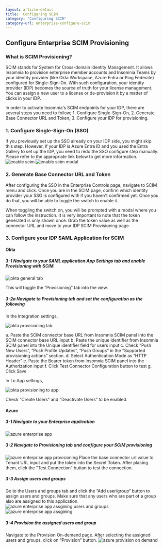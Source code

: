 ```yaml
---
layout: article-detail
title:  Configuring SCIM
category: "Configuring SCIM"
category-url: enterprise-configure-scim
---
```

## Configure Enterprise SCIM Provisioning

### What is SCIM Provisioning?

SCIM stands for System for Cross-domain Identity Management. It allows Insomnia to provision enterprise member accounts and Insomnia Teams by your identity provider (like Okta Workspace, Azure Entra or Ping Federate) configured for Single-Sign-On. With such configuration, your identity provider (IDP) becomes the source of truth for your license management. You can assign a new user to a license or de-provision it by a matter of clicks in your IDP.

​​In order to activate Insomnia's SCIM endpoints for your IDP, there are several steps you need to follow; 1. Configure Single-Sign-On, 2. Generate Base Connector URL and Token, 3. Configure your IDP for provisioning.

### 1. Configure Single-Sign-On (SSO)

If you previously set up the SSO already on your IDP side, you might skip this step. However, if your IDP is Azure Entra ID and you used the Entra Gallery to set up the IDP, you need to redo the SSO configure step manually. Please refer to the appropriate link below to get more information.
![enable scim](../assets/images/scim__before-enabling-scim.png)
![enable scim modal](../assets/images/scim__enabling-scim-modal.png)
### 2. Generate Base Connector URL and Token

After configuring the SSO in the Enterprise Controls page, navigate to SCIM menu and click. Once you are in the SCIM page, confirm which identity provider your SSO is configured with if you haven't confirmed yet. Once you do that, you will be able to toggle the switch to enable it.

When toggling the switch on, you will be prompted with a modal where you can follow the instruction. It is very important to note that the token generated is only shown once. Grab the token value as well as the connector URL and move to your IDP SCIM Provisioning page.

### 3. Configure your IDP SAML Application for SCIM

#### Okta
##### 3-1 Navigate to your SAML application App Settings tab and enable Provisioning with SCIM

![okta general tab](../assets/images/scim__okta-general-tab.png)

This will toggle the “Provisioning” tab into the view.

##### 3-2a Navigate to Provisioning tab and set the configuration as the following

In the Integration settings,

![okta provisioning tab](../assets/images/scim__okta-provisioning-tab.png)

a. Paste the SCIM connector base URL from Insomnia SCIM panel into the SCIM connector base URL input
b. Paste the unique identifier from Insomnia SCIM panel into the Unique identifier field for users input
c. Check “Push New Users”, “Push Profile Updates”, “Push Groups” in the “Supported provisioning actions” section. 
d. Select Authentication Mode as “HTTP Header”
e. Paste the Bearer token from Insomnia SCIM panel into the Authorization input
f. Click Test Connector Configuration button to test
g. Click Save

In To App settings,

![okta provisioning to app](../assets/images/scim__okta-provisioning-to-app.png)

Check “Create Users” and “Deactivate Users” to be enabled.

#### Azure
##### 3-1 Navigate to your Enterprise application
![azure enterprise app](../assets/images/scim__azure-enterprise-app.png)

##### 3-2 Navigate to Provisioning tab and configure your SCIM provisioning
![azure enterprise app provisioning](../assets/images/scim__azure-enterprise-app-provisioning.png)
Place the base connector url value to Tenant URL input and put the token into the Secret Token. After placing them, click the “Test Connection” button to test the connection.

##### 3-3 Assign users and groups
Go to the Users and groups tab and click the “Add user/group” button to assign users and groups. Make sure that any users who are part of a group also are assigned to this application.
![azure enterprise app assgining users and groups](../assets/images/scim__azure-assign-users-groups.png)
![azure enterprise app assgining](../assets/images/scim__azure-assignning-to-app.png)

##### 3-4 Provision the assigned users and group
Navigate to the Provision On-demand page. After selecting the assigned users and groups, click on “Provision” button.
![azure provision on demand](../assets/images/scim__azure-provision-on-demand.png)